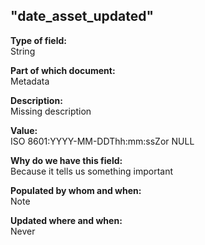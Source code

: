 ## "date_asset_updated"

**Type of field:**  
String  

**Part of which document:**  
Metadata

**Description:**  
Missing description  

**Value:**  
ISO 8601:YYYY-MM-DDThh:mm:ssZor NULL

**Why do we have this field:**  
Because it tells us something important  

**Populated by whom and when:**  
Note  

**Updated where and when:**  
Never

